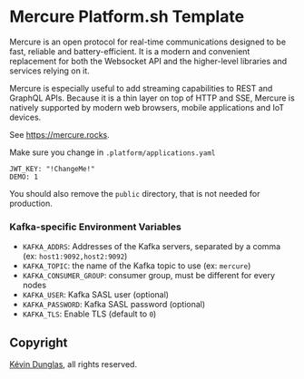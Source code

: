 # Mercure Platform.sh Template

Mercure is an open protocol for real-time communications designed to be fast, reliable and battery-efficient. It is a modern and convenient replacement for both the Websocket API and the higher-level libraries and services relying on it.

Mercure is especially useful to add streaming capabilities to REST and GraphQL APIs. Because it is a thin layer on top of HTTP and SSE, Mercure is natively supported by modern web browsers, mobile applications and IoT devices.

See https://mercure.rocks.

Make sure you change in `.platform/applications.yaml`

```
JWT_KEY: "!ChangeMe!"
DEMO: 1
```

You should also remove the `public` directory, that is not needed for production.

### Kafka-specific Environment Variables

* `KAFKA_ADDRS`: Addresses of the Kafka servers, separated by a comma (ex: `host1:9092,host2:9092`)
* `KAFKA_TOPIC`: the name of the Kafka topic to use (ex: `mercure`)
* `KAFKA_CONSUMER_GROUP`: consumer group, must be different for every nodes
* `KAFKA_USER`: Kafka SASL user (optional)
* `KAFKA_PASSWORD`: Kafka SASL password (optional)
* `KAFKA_TLS`: Enable TLS (default to `0`)

## Copyright

[Kévin Dunglas](https://dunglas.fr), all rights reserved.
